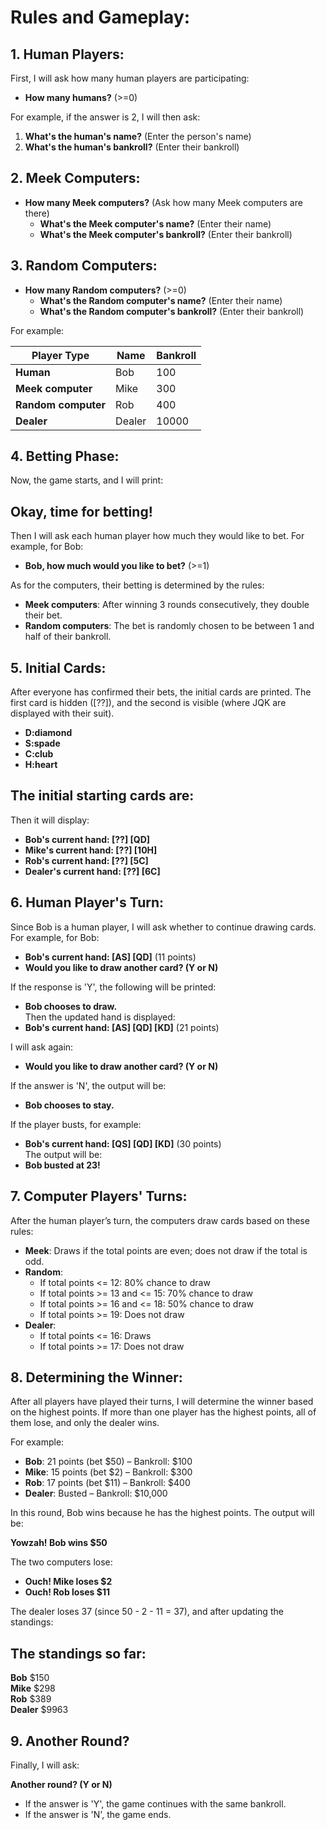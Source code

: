 # Rules and Gameplay:

## 1. Human Players:
First, I will ask how many human players are participating:

- **How many humans?** (>=0)

For example, if the answer is 2, I will then ask:
1. **What's the human's name?** (Enter the person's name)
2. **What's the human's bankroll?** (Enter their bankroll)

## 2. Meek Computers:
- **How many Meek computers?** (Ask how many Meek computers are there)
  - **What's the Meek computer's name?** (Enter their name)
  - **What's the Meek computer's bankroll?** (Enter their bankroll)

## 3. Random Computers:
- **How many Random computers?** (>=0)
  - **What's the Random computer's name?** (Enter their name)
  - **What's the Random computer's bankroll?** (Enter their bankroll)

For example:

| **Player Type**     | **Name**   | **Bankroll**  |
|---------------------|------------|---------------|
| **Human**           | Bob        | 100           |
| **Meek computer**   | Mike       | 300           |
| **Random computer** | Rob        | 400           |
| **Dealer**          | Dealer     | 10000         |

## 4. Betting Phase:
Now, the game starts, and I will print:

**Okay, time for betting!**
--------------------------------

Then I will ask each human player how much they would like to bet. For example, for Bob:

- **Bob, how much would you like to bet?** (>=1)

As for the computers, their betting is determined by the rules:
- **Meek computers**: After winning 3 rounds consecutively, they double their bet.
- **Random computers**: The bet is randomly chosen to be between 1 and half of their bankroll.

## 5. Initial Cards:
After everyone has confirmed their bets, the initial cards are printed. The first card is hidden ([??]), and the second is visible (where JQK are displayed with their suit).
- **D:diamond**
- **S:spade**
- **C:club**
- **H:heart**

**The initial starting cards are:**
-----------------------------------------
Then it will display:


- **Bob's current hand: [??] [QD]**  
- **Mike's current hand: [??] [10H]**  
- **Rob's current hand: [??] [5C]**  
- **Dealer's current hand: [??] [6C]**

## 6. Human Player's Turn:
Since Bob is a human player, I will ask whether to continue drawing cards. For example, for Bob:

- **Bob's current hand: [AS] [QD]** (11 points)  
- **Would you like to draw another card? (Y or N)**

If the response is 'Y', the following will be printed:
- **Bob chooses to draw.**  
Then the updated hand is displayed:
- **Bob's current hand: [AS] [QD] [KD]** (21 points)

I will ask again:
- **Would you like to draw another card? (Y or N)**

If the answer is 'N', the output will be:
- **Bob chooses to stay.**

If the player busts, for example:
- **Bob's current hand: [QS] [QD] [KD]** (30 points)  
The output will be:
- **Bob busted at 23!**

## 7. Computer Players' Turns:
After the human player’s turn, the computers draw cards based on these rules:

- **Meek**: Draws if the total points are even; does not draw if the total is odd.
- **Random**:
  - If total points <= 12: 80% chance to draw
  - If total points >= 13 and <= 15: 70% chance to draw
  - If total points >= 16 and <= 18: 50% chance to draw
  - If total points >= 19: Does not draw
- **Dealer**:
  - If total points <= 16: Draws
  - If total points >= 17: Does not draw

## 8. Determining the Winner:
After all players have played their turns, I will determine the winner based on the highest points. If more than one player has the highest points, all of them lose, and only the dealer wins.

For example:

- **Bob**: 21 points (bet $50) – Bankroll: $100
- **Mike**: 15 points (bet $2) – Bankroll: $300
- **Rob**: 17 points (bet $11) – Bankroll: $400
- **Dealer**: Busted – Bankroll: $10,000

In this round, Bob wins because he has the highest points. The output will be:

**Yowzah! Bob wins $50**

The two computers lose:

- **Ouch! Mike loses $2**  
- **Ouch! Rob loses $11**

The dealer loses 37 (since 50 - 2 - 11 = 37), and after updating the standings:

**The standings so far:**
------------------------------  
**Bob** $150  
**Mike** $298  
**Rob** $389  
**Dealer** $9963

## 9. Another Round?
Finally, I will ask:

**Another round? (Y or N)**

- If the answer is 'Y', the game continues with the same bankroll.  
- If the answer is 'N', the game ends.
